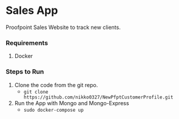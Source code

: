 # Sales App
Proofpoint Sales Website to track new clients.

### Requirements
1. Docker

### Steps to Run
1. Clone the code from the git repo.
   * `git clone https://github.com/nikko0327/NewPfptCustomerProfile.git`
2. Run the App with Mongo and Mongo-Express
   * `sudo docker-compose up`


